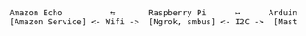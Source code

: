 <pre> 
Amazon Echo          ⇆       Raspberry Pi      ↦      Arduino      ⇆          AllOtherArduinos
[Amazon Service] <- Wifi ->  [Ngrok, smbus] <- I2C ->  [Master] <- NRF24L01 -> [Slave Arduinos] 
</pre>


